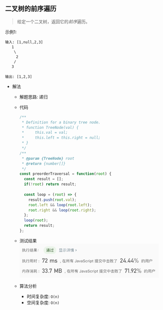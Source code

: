 ## 二叉树的前序遍历

> 给定一个二叉树，返回它的*前序*遍历。

示例1: 
```text
输入: [1,null,2,3]  
   1
    \
     2
    /
   3 

输出: [1,2,3]
```

- 解法
  - 解题思路: 递归
    
  - 代码
    ```javascript
    /**
     * Definition for a binary tree node.
     * function TreeNode(val) {
     *     this.val = val;
     *     this.left = this.right = null;
     * }
     */
    /**
     * @param {TreeNode} root
     * @return {number[]}
     */
    const preorderTraversal = function(root) {
      const result = [];
      if(!root) return result;
      
      const loop = (root) => {
        result.push(root.val);
        root.left && loop(root.left);
        root.right && loop(root.right);
      };
      loop(root);
      return result;
    };
    ```
    
  - 测试结果
  ![](result144-1.jpg)
  
  - 算法分析
    - 时间复杂度: `O(n)`
    - 空间复杂度: `O(n)`
